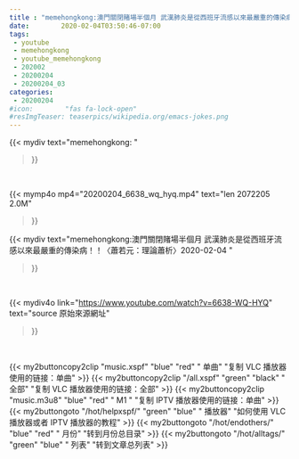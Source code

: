 ```yaml
---
title : "memehongkong:澳門關閉賭場半個月 武漢肺炎是從西班牙流感以來最嚴重的傳染病！！〈蕭若元：理論蕭析〉2020-02-04 "
date:        2020-02-04T03:50:46-07:00
tags:
 - youtube
 - memehongkong
 - youtube_memehongkong
 - 202002
 - 20200204
 - 20200204_03
categories:
 - 20200204
#icon:        "fas fa-lock-open"
#resImgTeaser: teaserpics/wikipedia.org/emacs-jokes.png
---
```


{{< mydiv text="memehongkong: "
>}}
<br>


{{< mymp4o mp4="20200204_6638_wq_hyq.mp4"
text="len 2072205    2.0M"
>}}


{{< mydiv text="memehongkong:澳門關閉賭場半個月 武漢肺炎是從西班牙流感以來最嚴重的傳染病！！〈蕭若元：理論蕭析〉2020-02-04 "
>}}
<br>

{{< mydiv4o link="https://www.youtube.com/watch?v=6638-WQ-HYQ"
text="source 原始來源網址"
>}}


<br>





{{< my2buttoncopy2clip "music.xspf"        "blue"   "red"    " 单曲"  "复制 VLC 播放器使用的链接：单曲" >}} {{< my2buttoncopy2clip "/all.xspf"         "green"  "black"  " 全部"  "复制 VLC 播放器使用的链接：全部" >}} {{< my2buttoncopy2clip "music.m3u8"        "blue"   "red"    " M1 "    "复制 IPTV 播放器使用的链接：单曲" >}} {{< my2buttongoto      "/hot/helpxspf/"    "green"  "blue"   " 播放器" "如何使用 VLC 播放器或者 IPTV 播放器的教程" >}} {{< my2buttongoto      "/hot/endothers/"   "blue"   "red"    " 月份"   "转到月份总目录" >}} {{< my2buttongoto      "/hot/alltags/"     "green"  "blue"   " 列表"   "转到文章总列表" >}} 
